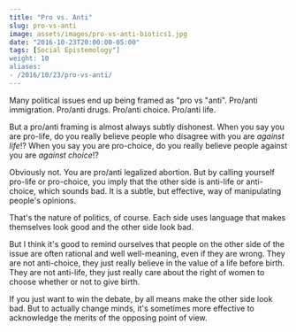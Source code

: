 ```yaml
---
title: "Pro vs. Anti"
slug: pro-vs-anti
image: assets/images/pro-vs-anti-biotics1.jpg
date: "2016-10-23T20:00:00-05:00"
tags: [Social Epistemology"]
weight: 10
aliases:
- /2016/10/23/pro-vs-anti/
---
```



Many political issues end up being framed as "pro vs "anti". Pro/anti immigration. Pro/anti drugs. Pro/anti choice. Pro/anti life.

But a pro/anti framing is almost always subtly dishonest. When you say you are pro-life, do you really believe people who disagree with you are *against life*!? When you say you are pro-choice, do you really believe people against you are *against choice*!?

Obviously not. You are pro/anti legalized abortion. But by calling yourself pro-life or pro-choice, you imply that the other side is anti-life or anti-choice, which sounds bad. It is a subtle, but effective, way of manipulating people's opinions.

That's the nature of politics, of course. Each side uses language that makes themselves look good and the other side look bad.

But I think it's good to remind ourselves that people on the other side of the issue are often rational and well well-meaning, even if they are wrong. They are not anti-choice, they just really believe in the value of a life before birth. They are not anti-life, they just really care about the right of women to choose whether or not to give birth.

If you just want to win the debate, by all means make the other side look bad. But to actually change minds, it's sometimes more effective to acknowledge the merits of the opposing point of view.